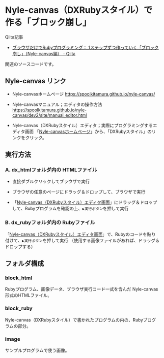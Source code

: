 # Nyle-canvas（DXRubyスタイル）で作る「ブロック崩し」

Qiita記事

- [ブラウザだけでRubyプログラミング： 1ステップずつ作っていく「ブロック崩し」（Nyle-canvas編） - Qiita](https://qiita.com/noanoa07/items/7d2f8e0354b9ad119d64)

関連のソースコードです。


## Nyle-canvas リンク
- Nyle-canvasホームページ
https://spoolkitamura.github.io/nyle-canvas/

- Nyle-canvasマニュアル；エディタの操作方法
https://spoolkitamura.github.io/nyle-canvas/dev2/site/manual_editor.html

- Nyle-canvas（DXRubyスタイル）エディタ；実際にプログラミングするエディタ画面
「[Nyle-canvasホームページ](https://spoolkitamura.github.io/nyle-canvas/)」から、「DXRubyスタイル」のリンクをクリック。


## 実行方法
### A. dx_htmlフォルダ内の HTMLファイル
-  直接ダブルクリックしてブラウザで実行

- ブラウザの任意のページにドラッグ＆ドロップして、ブラウザで実行

- 「[Nyle-canvas（DXRubyスタイル）エディタ画面](https://spoolkitamura.github.io/nyle-canvas/dev2/nyle-canvas.html?style=dx)」にドラッグ＆ドロップして、Rubyプログラムを確認の上、`▶︎実行ボタン`を押して実行

### B. dx_rubyフォルダ内の Rubyファイル
「[Nyle-canvas（DXRubyスタイル）エディタ画面](
https://spoolkitamura.github.io/nyle-canvas/dev2/nyle-canvas.html?style=dx)」で、Rubyのコードを貼り付けて、`▶︎実行ボタン`を押して実行
（使用する画像ファイルがあれば、ドラッグ＆ドロップする）

## フォルダ構成
### block_html
Rubyプログラム、画像データ、ブラウザ実行コード一式を含んだ Nyle-canvas形式のHTMLファイル。

### block_ruby
Nyle-canvas（DXRubyスタイル）で書かれたプログラムの内の、Rubyプログラムの部分。

### image
サンプルプログラムで使う画像。
